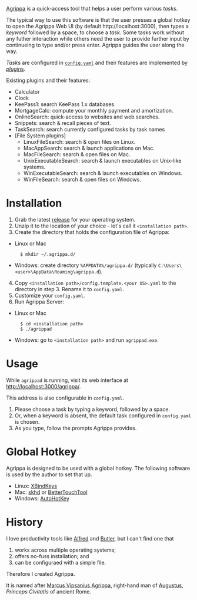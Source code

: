 [Agrippa](https://github.com/harryxp/Agrippa) is a quick-access tool that helps
a user perform various *task*s.

The typical way to use this software is that the user presses a global hotkey
to open the Agrippa Web UI (by default http://localhost:3000), then types a
*keyword* followed by a space, to choose a *task*.  Some tasks work without any
futher interaction while others need the user to provide further input by
continueing to type and/or press enter.  Agrippa guides the user along the way.

*Task*s are configured in
[`config.yaml`](https://github.com/harryxp/Agrippa/blob/master/config.template.linux.yaml)
and their features are implemented by
[*plugin*s](https://github.com/harryxp/Agrippa/tree/master/client/src/Agrippa/Plugins).

Existing plugins and their features:

- Calculator
- Clock
- KeePass1: search KeePass 1.x databases.
- MortgageCalc: compute your monthly payment and amortization.
- OnlineSearch: quick-access to websites and web searches.
- Snippets: search \& recall pieces of text.
- TaskSearch: search currently configured tasks by task names
- [File System plugins]
    - LinuxFileSearch: search \& open files on Linux.
    - MacAppSearch: search \& launch applications on Mac.
    - MacFileSearch: search \& open files on Mac.
    - UnixExecutableSearch: search \& launch executables on Unix-like systems.
    - WinExecutableSearch: search \& launch executables on Windows.
    - WinFileSearch: search \& open files on Windows.

Installation
============

1. Grab the latest [release](https://github.com/harryxp/Agrippa/releases) for
   your operating system.
2. Unzip it to the location of your choice - let's call it `<installation path>`.
3. Create the directory that holds the configuration file of Agrippa:

- Linux or Mac

        $ mkdir ~/.agrippa.d/

- Windows: create directory `%APPDATA%/agrippa.d/` (typically
  `C:\Users\<user>\AppData\Roaming\agrippa.d`).

4. Copy `<installation path>/config.template.<your OS>.yaml` to the directory
   in step 3.  Rename it to `config.yaml`.
5. Customize your `config.yaml`.
6. Run Agrippa Server:

- Linux or Mac

        $ cd <installation path>
        $ ./agrippad

- Windows: go to `<installation path>` and run `agrippad.exe`.

Usage
=====

While `agrippad` is running, visit its web interface at
[http://localhost:3000/agrippa/](http://localhost:3000/agrippa/).

This address is also configurable in `config.yaml`.

1. Please choose a task by typing a keyword, followed by a space.
2. Or, when a keyword is absent, the default task configured in `config.yaml`
   is chosen.
3. As you type, follow the prompts Agrippa provides.

Global Hotkey
=============

Agrippa is designed to be used with a global hotkey.  The following software is
used by the author to set that up.

- Linux: [XBindKeys](http://www.nongnu.org/xbindkeys/)
- Mac: [skhd](https://github.com/koekeishiya/skhd) or [BetterTouchTool](https://www.boastr.net/)
- Windows: [AutoHotKey](https://autohotkey.com/)

History
=======

I love productivity tools like [Alfred](https://www.alfredapp.com/) and
[Butler](https://manytricks.com/butler/), but I can't find one that

1. works across multiple operating systems;
2. offers no-fuss installation; and
3. can be configuraed with a simple file.

Therefore I created Agrippa.

It is named after [Marcus Vipsanius
Agrippa](https://en.wikipedia.org/wiki/Marcus_Vipsanius_Agrippa), right-hand
man of [Augustus](https://en.wikipedia.org/wiki/Augustus), *Princeps Civitatis*
of ancient Rome.
